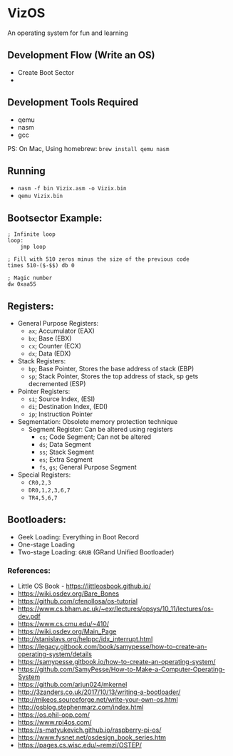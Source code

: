 # VizOS
An operating system for fun and learning

## Development Flow (Write an OS)
- Create Boot Sector
- 

## Development Tools Required
- qemu
- nasm
- gcc 

PS: On Mac, Using homebrew: `brew install qemu nasm`

## Running
- `nasm -f bin Vizix.asm -o Vizix.bin`
- `qemu Vizix.bin`

## Bootsector Example:
```
; Infinite loop
loop:
    jmp loop 

; Fill with 510 zeros minus the size of the previous code
times 510-($-$$) db 0

; Magic number
dw 0xaa55
```

## Registers:
- General Purpose Registers:
  - `ax`; Accumulator (EAX)
  - `bx`; Base (EBX)
  - `cx`; Counter (ECX)
  - `dx`; Data (EDX)
- Stack Registers:
  - `bp`; Base Pointer, Stores the base address of stack (EBP)
  - `sp`; Stack Pointer, Stores the top address of stack, sp gets decremented (ESP)
- Pointer Registers:
  - `si`; Source Index, (ESI)
  - `di`; Destination Index, (EDI)
  - `ip`; Instruction Pointer
- Segmentation: Obsolete memory protection technique
  - Segment Register: Can be altered using registers
    - `cs`; Code Segment; Can not be altered
    - `ds`; Data Segment
    - `ss`; Stack Segment
    - `es`; Extra Segment
    - `fs`, `gs`; General Purpose Segment
- Special Registers:
  - `CR0,2,3`
  - `DR0,1,2,3,6,7`
  - `TR4,5,6,7`


## Bootloaders:
- Geek Loading: Everything in Boot Record
- One-stage Loading
- Two-stage Loading: `GRUB` (GRand Unified Bootloader)



### References:
- Little OS Book - https://littleosbook.github.io/
- https://wiki.osdev.org/Bare_Bones
- https://github.com/cfenollosa/os-tutorial
- https://www.cs.bham.ac.uk/~exr/lectures/opsys/10_11/lectures/os-dev.pdf
- https://www.cs.cmu.edu/~410/
- https://wiki.osdev.org/Main_Page
- http://stanislavs.org/helppc/idx_interrupt.html
- https://legacy.gitbook.com/book/samypesse/how-to-create-an-operating-system/details
- https://samypesse.gitbook.io/how-to-create-an-operating-system/
- https://github.com/SamyPesse/How-to-Make-a-Computer-Operating-System
- https://github.com/arjun024/mkernel
- http://3zanders.co.uk/2017/10/13/writing-a-bootloader/
- http://mikeos.sourceforge.net/write-your-own-os.html
- http://osblog.stephenmarz.com/index.html
- https://os.phil-opp.com/
- https://www.rpi4os.com/
- https://s-matyukevich.github.io/raspberry-pi-os/
- https://www.fysnet.net/osdesign_book_series.htm
- https://pages.cs.wisc.edu/~remzi/OSTEP/
